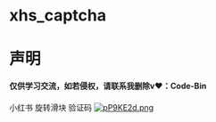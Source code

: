# xhs_captcha
# 声明
#### 仅供学习交流，如若侵权，请联系我删除v♥：Code-Bin
小红书 旋转滑块 验证码
[![pP9KE2d.png](https://s1.ax1x.com/2023/07/31/pP9KE2d.png)](https://imgse.com/i/pP9KE2d)



